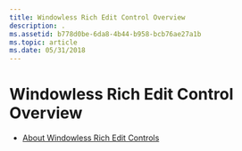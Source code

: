 ```yaml
---
title: Windowless Rich Edit Control Overview
description: .
ms.assetid: b778d0be-6da8-4b44-b958-bcb76ae27a1b
ms.topic: article
ms.date: 05/31/2018
---
```


# Windowless Rich Edit Control Overview

-   [About Windowless Rich Edit Controls](about-windowless-rich-edit-controls.md)

 

 




